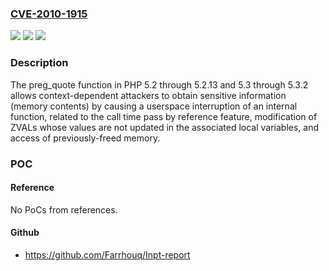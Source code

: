 ### [CVE-2010-1915](https://cve.mitre.org/cgi-bin/cvename.cgi?name=CVE-2010-1915)
![](https://img.shields.io/static/v1?label=Product&message=n%2Fa&color=blue)
![](https://img.shields.io/static/v1?label=Version&message=n%2Fa&color=blue)
![](https://img.shields.io/static/v1?label=Vulnerability&message=n%2Fa&color=brighgreen)

### Description

The preg_quote function in PHP 5.2 through 5.2.13 and 5.3 through 5.3.2 allows context-dependent attackers to obtain sensitive information (memory contents) by causing a userspace interruption of an internal function, related to the call time pass by reference feature, modification of ZVALs whose values are not updated in the associated local variables, and access of previously-freed memory.

### POC

#### Reference
No PoCs from references.

#### Github
- https://github.com/Farrhouq/Inpt-report

